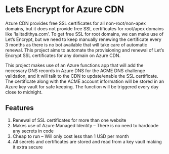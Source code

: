 # Lets Encrypt for Azure CDN

Azure CDN provides free SSL certificates for all non-root/non-apex domains, but it does not provide free SSL certificates for root/apex domains like 'lalitadithya.com'. To get free SSL for root domains, we can make use of Let’s Encrypt, but we need to keep manually renewing the certificate every 3 months as there is no bot available that will take care of automatic renewal. This project aims to automate the provisioning and renewal of Let’s Encrypt SSL certificates for any domain on Azure CDN.

This project makes use of an Azure functions app that will add the necessary DNS records in Azure DNS for the ACME DNS challenge validation, and it will talk to the CDN to update/enable the SSL certificate. The certificate along with the ACME account information will be stored in an Azure key vault for safe keeping. The function will be triggered every day close to midnight.

## Features

1.	Renewal of SSL certificates for more than one website
2.	Makes use of Azure Managed Identity – There is no need to hardcode any secrets in code
3.	Cheap to run – Will only cost less than 1 USD per month
4.	All secrets and certificates are stored and read from a key vault making it extra secure

